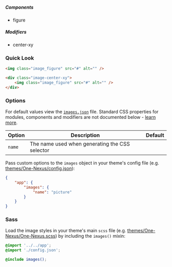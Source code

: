 ##### Components

* figure

##### Modifiers

* center-xy

### Quick Look

```html
<img class="image_figure" src="#" alt="" />

<div class="image-center-xy">   
    <img class="image_figure" src="#" alt="" />
</div>
```

### Options

For default values view the [`images.json`](images.json) file. Standard CSS properties for modules, components and modifiers are not documented below - [learn more](https://github.com/esr360/Synergy/wiki/Configuring-a-Module#pass-custom-css-to-modules).

<table class="table">
    <thead>
        <tr>
            <th>Option</th>
            <th>Description</th>
            <th>Default</th>
        </tr>
    </thead>
    <tbody>
        <tr>
            <td><code>name</code></td>
            <td>The name used when generating the CSS selector</td>
        </tr>
    </tbody>
</table>

Pass custom options to the `images` object in your theme's config file (e.g. [themes/One-Nexus/config.json](../../../themes/One-Nexus/config.json)):

```json
{
    "app": {
        "images": {
            "name": "picture"
        }
    }
}
```

### Sass

Load the image styles in your theme's main `scss` file (e.g. [themes/One-Nexus/One-Nexus.scss](../../../themes/One-Nexus/One-Nexus.scss)) by including the `images()` mixin:

```scss
@import '../../app';
@import './config.json';

@include images();
```